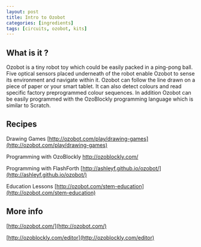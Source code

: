 ```yaml
---
layout: post
title: Intro to Ozobot
categories: [ingredients]
tags: [circuits, ozobot, kits]
---
```


## What is it ?
Ozobot is a tiny robot toy which could be easily packed in a ping-pong ball. Five optical sensors placed underneath of the robot enable Ozobot to sense its environment and navigate within it. Ozobot can follow the line drawn on a piece of paper or your smart tablet. It can also detect colours and read specific factory preprogrammed colour sequences. In addition Ozobot can be easily programmed with the OzoBlockly programming language which is similar to Scratch.


## Recipes

Drawing Games
[http://ozobot.com/play/drawing-games](http://ozobot.com/play/drawing-games)

Programming with OzoBlockly
[http://ozoblockly.com/
](http://ozoblockly.com/
)

Programming with FlashForth
[http://ashleyf.github.io/ozobot/](http://ashleyf.github.io/ozobot/)

Education Lessons
[http://ozobot.com/stem-education](http://ozobot.com/stem-education)


## More info
[http://ozobot.com/](http://ozobot.com/)

[http://ozoblockly.com/editor](http://ozoblockly.com/editor)
